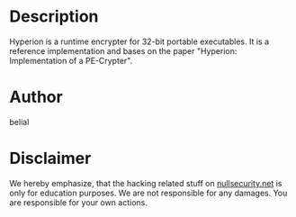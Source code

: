 # Description
Hyperion is a runtime encrypter for 32-bit portable executables. It is a
reference implementation and bases on the paper "Hyperion: Implementation of a
PE-Crypter".

# Author
belial

# Disclaimer
We hereby emphasize, that the hacking related stuff on
[nullsecurity.net](http://nullsecurity.net) is only for education purposes.
We are not responsible for any damages. You are responsible for your own
actions.
